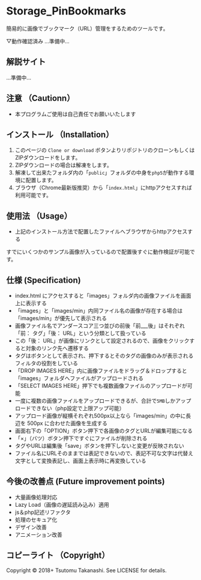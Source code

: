 # Storage_PinBookmarks
簡易的に画像でブックマーク（URL）管理をするためのツールです。


▽動作確認済み
...準備中...


## 解説サイト

...準備中...


## 注意 （Cautionn）

* 本プログラムご使用は自己責任でお願いいたします


## インストール （Installation）

1. このページの `Clone or download` ボタンよりリポジトリのクローンもしくはZIPダウンロードをします。
2. ZIPダウンロードの場合は解凍をします。
3. 解凍して出来たフォルダ内の「`public`」フォルダの中身を`php5`が動作する環境に配置します。
4. ブラウザ（Chrome最新版推奨）から「`index.html`」にhttpアクセスすれば利用可能です。


## 使用法 （Usage）

* 上記のインストール方法で配置したファイルへブラウザからhttpアクセスする

すでにいくつかのサンプル画像が入っているので配置後すぐに動作検証が可能です。


## 仕様 (Specification)

* index.html にアクセスすると「images」フォルダ内の画像ファイルを画面上に表示する
* 「images」と「images/min」内同ファイル名の画像が存在する場合は「images/min」が優先して表示される
* 画像ファイル名でアンダースコア三つ並びの前後「前___後」はそれぞれ「前： タグ」「後： URL」という分類として扱っている
* この「後： URL」が画像にリンクとして設定されるので、画像をクリックすると対象のリンク先へ遷移する
* タグはボタンとして表示され、押下するとそのタグの画像のみが表示されるフィルタの役割をしている
* 「DROP IMAGES HERE」内に画像ファイルをドラッグ＆ドロップすると「images」フォルダへファイルがアップロードされる
* 「SELECT IMAGES HERE」押下でも複数画像ファイルのアップロードが可能
* 一度に複数の画像ファイルをアップロードできるが、合計で`5MB`しかアップロードできない（php設定で上限アップ可能）
* アップロード画像が縦横それぞれ500px以上なら「images/min」の中に長辺を 500px に合わせた画像を生成する
* 画面右下の「OPTION」ボタン押下で各画像のタグとURLが編集可能になる
* 「×」（バツ）ボタン押下ですぐにファイルが削除される
* タグやURLは編集後「save」ボタンを押下しないと変更が反映されない
* ファイル名にURLそのままでは表記できないので、表記不可な文字は代替え文字として変換表記し、画面上表示時に再変換している


## 今後の改善点 (Future improvement points)

* 大量画像処理対応
* Lazy Load（画像の遅延読み込み）適用
* js＆php記述リファクタ
* 処理のセキュア化
* デザイン改善
* アニメーション改善


## コピーライト （Copyright）
Copyright © 2018+ Tsutomu Takanashi. See LICENSE for details.
